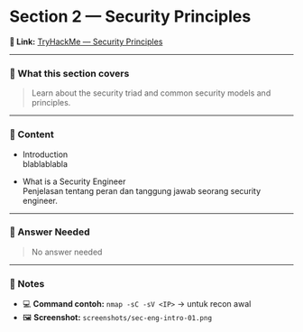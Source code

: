 # Section 2 — Security Principles

**🔗 Link:** [TryHackMe — Security Principles](https://tryhackme.com/room/securityprinciples)

---

### 🧠 What this section covers
> Learn about the security triad and common security models and principles.

---

### 📘 Content
- Introduction  
blablablabla

- What is a Security Engineer  
Penjelasan tentang peran dan tanggung jawab seorang security engineer.

---

### 📝 Answer Needed  
> No answer needed

---

### 🧾 Notes
- 💻 **Command contoh:** `nmap -sC -sV <IP>` → untuk recon awal  
- 🖼️ **Screenshot:** `screenshots/sec-eng-intro-01.png`
